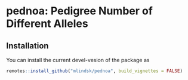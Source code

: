 pednoa: Pedigree Number of Different Alleles
================

<!-- badges: start -->

<!-- badges: end -->

## Installation

You can install the current devel-vesion of the package as

``` r
remotes::install_github("mlindsk/pednoa", build_vignettes = FALSE)
```
